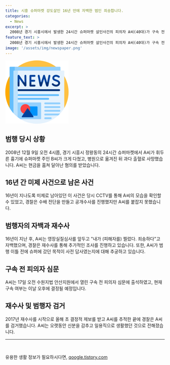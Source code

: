 ```yaml
---
title: 시흥 슈퍼마켓 강도살인 16년 만에 자백한 범인 죄송합니다.
categories:
  - News
excerpt: >
  2008년 경기 시흥시에서 발생한 24시간 슈퍼마켓 살인사건의 피의자 A씨(40대)가 구속 전 피의자 심문에 출석했다. 법원에서 A씨의 영장실질심사를 진행하던 중 A씨는 취재진의 질문에 답하지 않고 청사로 들어갔다. 구속 여부는 이날 오후 결정될 예정이며, 경찰은 A씨를 체포한 후 추가 조사할 계획이다. A씨는 오랫동안 신분을 감추고 일용직으로 생활했으며, 16년 전의 사건을 부인해왔으나 최근 자백한 것으로 전해졌다. 
feature_text: >
  2008년 경기 시흥시에서 발생한 24시간 슈퍼마켓 살인사건의 피의자 A씨(40대)가 구속 전 피의자 심문에 출석했다. 법원에서 A씨의 영장실질심사를 진행하던 중 A씨는 취재진의 질문에 답하지 않고 청사로 들어갔다. 구속 여부는 이날 오후 결정될 예정이며, 경찰은 A씨를 체포한 후 추가 조사할 계획이다. A씨는 오랫동안 신분을 감추고 일용직으로 생활했으며, 16년 전의 사건을 부인해왔으나 최근 자백한 것으로 전해졌다. 
image: '/assets/img/newspaper.png'
---
```


<p><img src="/assets/img/newspaper.png" alt="kimp 속보" /></p>

<h2 data-ke-size="size26">범행 당시 상황</h2>

<p data-ke-size="size16">2008년 12월 9일 오전 4시쯤, 경기 시흥시 정왕동의 24시간 슈퍼마켓에서 A씨가 휘두른 흉기에 슈퍼마켓 주인 B씨가 크게 다쳤고, 병원으로 옮겨진 뒤 과다 출혈로 사망했습니다. A씨는 현금을 훔쳐 달아난 혐의를 받았습니다.</p>

<h2 data-ke-size="size26">16년 간 미제 사건으로 남은 사건</h2>

<p data-ke-size="size16">16년이 지나도록 미제로 남아있던 이 사건은 당시 CCTV를 통해 A씨의 모습을 확인할 수 있었고, 경찰은 수배 전단을 만들고 공개수사를 진행했지만 A씨를 붙잡지 못했습니다.</p>

<h2 data-ke-size="size26">범행자의 자백과 재수사</h2>

<p data-ke-size="size16">16년이 지난 후, A씨는 영장실질심사를 앞두고 "내가 (피해자를) 찔렀다. 죄송하다"고 자백했으며, 경찰은 재수사를 통해 추가적인 조사를 진행하고 있습니다. 또한, A씨가 범행 이틀 전에 슈퍼에 갔던 목적이 사전 답사였는지에 대해 추궁하고 있습니다.</p>

<h2 data-ke-size="size26">구속 전 피의자 심문</h2>

<p data-ke-size="size16">A씨는 17일 오전 수원지법 안산지원에서 열린 구속 전 피의자 심문에 출석하였고, 현재 구속 여부는 이날 오후에 결정될 예정입니다.</p>

<h2 data-ke-size="size26">재수사 및 범행자 검거</h2>

<p data-ke-size="size16">2017년 재수사를 시작으로 올해 초 결정적 제보를 받고 A씨를 추적한 끝에 경찰은 A씨를 검거했습니다. A씨는 오랫동안 신분을 감추고 일용직으로 생활했던 것으로 전해졌습니다.</p>

<hr>

<p data-ke-size="size16">&nbsp;</p>
유용한 생활 정보가 필요하시다면, <a href="https://qoogle.tistory.com" rel="dofollow">qoogle.tistory.com</a>


